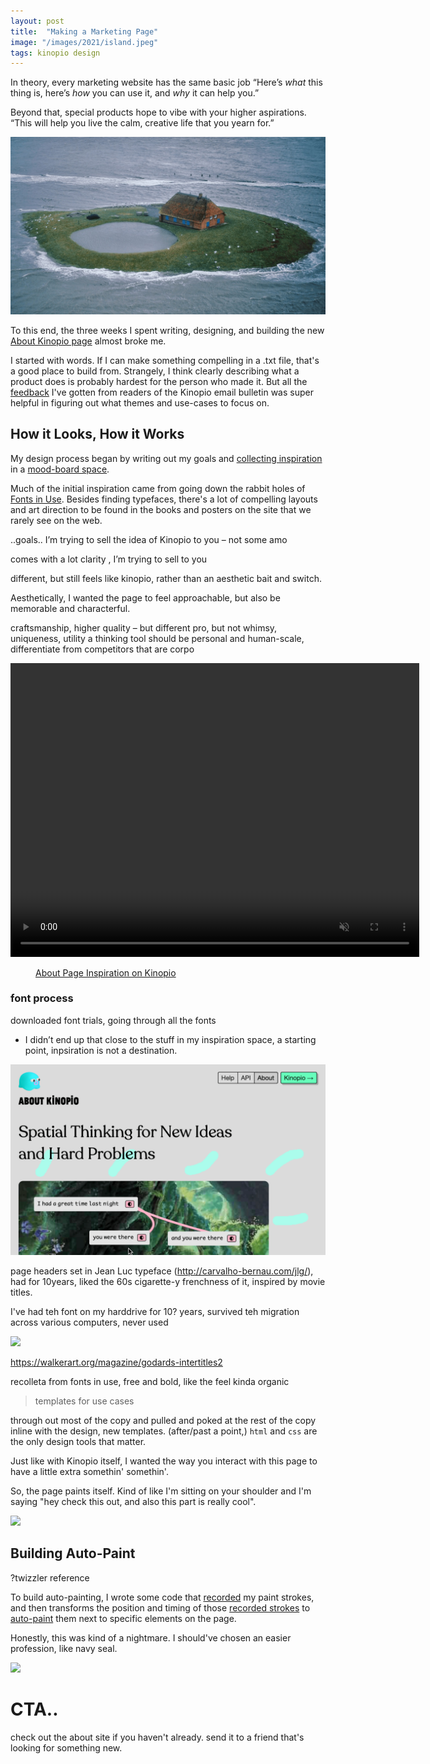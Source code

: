 ```yaml
---
layout: post
title:  "Making a Marketing Page"
image: "/images/2021/island.jpeg"
tags: kinopio design
---
```


In theory, every marketing website has the same basic job “Here’s _what_ this thing is, here’s _how_ you can use it, and _why_ it can help you.”

Beyond that, special products hope to vibe with your higher aspirations. “This will help you live the calm, creative life that you yearn for.”

<img src="/images/2021/island.jpeg" class="large"/>

To this end, the three weeks I spent writing, designing, and building the new [About Kinopio page](https://help.kinopio.club/about) almost broke me.

I started with words. If I can make something compelling in a .txt file, that's a good place to build from. Strangely, I think clearly describing what a product does is probably hardest for the person who made it. But all the [feedback](https://kinopio.club/ideas-for-growing-kinopio-WjASP_gR0dWatK1Avy_rJ) I've gotten from readers of the Kinopio email bulletin was super helpful in figuring out what themes and use-cases to focus on.


## How it Looks, How it Works

My design process began by writing out my goals and [collecting inspiration](/decade-of-inspiration.html) in a [mood-board space](https://kinopio.club/about-site-redesign-w-fonts-La3P2hMCw_4s6PGvuv-R_).

Much of the initial inspiration came from going down the rabbit holes of [Fonts in Use](https://fontsinuse.com). Besides finding typefaces, there's a lot of compelling layouts and art direction to be found in the books and posters on the site that we rarely see on the web.

..goals..
I’m trying to sell the idea of Kinopio to you – not some amo

comes with a lot clarity
, I’m trying to sell to you

different, but still feels like kinopio, rather than an aesthetic bait and switch.

Aesthetically, I wanted the page to feel approachable, but also be memorable and characterful.

craftsmanship, higher quality – but different
pro, but not
whimsy, uniqueness, utility
a thinking tool should be personal and human-scale, differentiate from competitors that are corpo




<p>
  <video autoplay controls loop muted playsinline class="large" width="654" height="470">
    <source src="https://kinopio-updates.us-east-1.linodeobjects.com/about-kinopio-inspiration-space.mp4">
  </video>
</p>
<figure>
  <figcaption>
    <a href="https://kinopio.club/about-kinopio-inspiration-La3P2hMCw_4s6PGvuv-R_">About Page Inspiration on Kinopio</a>
  </figcaption>
</figure>







### font process

downloaded font trials,
going through all the fonts
- I didn’t end up that close to the stuff in my inspiration space, a starting point, inpsiration is not a destination.


<a href="https://help.kinopio.club/about">
  <img src="/images/2021/about-site-header.png" class=""/>
</a>

page headers set in Jean Luc typeface (http://carvalho-bernau.com/jlg/), had for 10years, liked the 60s cigarette-y frenchness of it, inspired by movie titles.

I've had teh font on my harddrive for 10? years, survived teh migration across various computers, never used

![](https://us-east-1.linodeobjects.com/kinopio-uploads/dPASMkU3Q4CUGJa87Jxa8/5C99D6F8-898A-4DCD-88DE-6327C4C02D2F.gif)

https://walkerart.org/magazine/godards-intertitles2



recolleta from fonts in use, free and bold, like the feel kinda organic






> templates for use cases





through out most of the copy and pulled and poked at the rest of the copy inline with the design, new templates. (after/past a point,) `html` and `css` are the only design tools that matter.



Just like with Kinopio itself, I wanted the way you interact with this page to have a little extra somethin' somethin'.

So, the page paints itself. Kind of like I'm sitting on your shoulder and I'm saying "hey check this out, and also this part is really cool".

![](https://us-east-1.linodeobjects.com/kinopio-uploads/nzWO9f9n07XHgVEb8b1B-/auto-paint-example.gif)



## Building Auto-Paint

?twizzler reference

To build auto-painting, I wrote some code that [recorded](https://github.com/kinopio-club/kinopio-help/blob/master/assets/js/magic-paint.js) my paint strokes, and then transforms the position and timing of those [recorded strokes](https://github.com/kinopio-club/kinopio-help/blob/master/assets/js/recorded-strokes.js) to [auto-paint](https://github.com/kinopio-club/kinopio-help/blob/master/assets/js/auto-paint.js) them next to specific elements on the page.

Honestly, this was kind of a nightmare. I should've chosen an easier profession, like navy seal.

![](https://us-east-1.linodeobjects.com/kinopio-uploads/9DNJnz13mv9CWvFg1tQFi/seal-1.jpg)



# CTA..
check out the about site if you haven't already. send it to a friend that's looking for something new.
